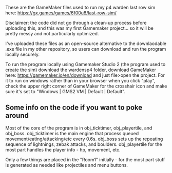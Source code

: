 These are the GameMaker files used to run my p4 warden last row sim here: https://gx.games/games/6f00u8/last-row-sim/

Disclaimer: the code did not go through a clean-up process before uploading this, and this was my first Gamemaker project... so it will be pretty messy and not particularly optimized. 

I've uploaded these files as an open-source alternative to the downlaodable .exe file in my other repository, so users can download and run the program locally securely.

To run the program locally using Gamemaker Studio 2 (the program used to create the sim) download the wardensp4 folder, download GameMaker here: https://gamemaker.io/en/download and just file>open the project. 
For it to run on windows rather than in your browser when you click "play", check the upper right corner of GameMaker for the crosshair icon and make sure it's set to "Windows | GMS2 VM | Default | Default". 

## Some info on the code if you want to poke around

Most of the core of the program is in obj_ticktimer, obj_playertile, and obj_boss. 
obj_ticktimer is the main engine that process queued movement/eating/attacking/etc every 0.6s. 
obj_boss sets up the repeating sequence of lightnings, zebak attacks, and boulders. 
obj_playertile for the most part handles the player info - hp, movement, etc. 

Only a few things are placed in the "Room1" initially - for the most part stuff is generated as needed like projectiles and menu buttons. 
